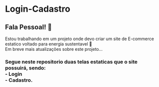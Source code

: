 # Login-Cadastro
## Fala Pessoal! 👋
Estou trabalhando em um projeto onde devo criar um site de E-commerce estatico voltado para energia sustentavel 🍃<br/> Em breve mais atualizações sobre este projeto... <br/> 
### Segue neste repositorio duas telas estaticas que o site possuirá, sendo: <br/> - Login <br/> - Cadastro.
